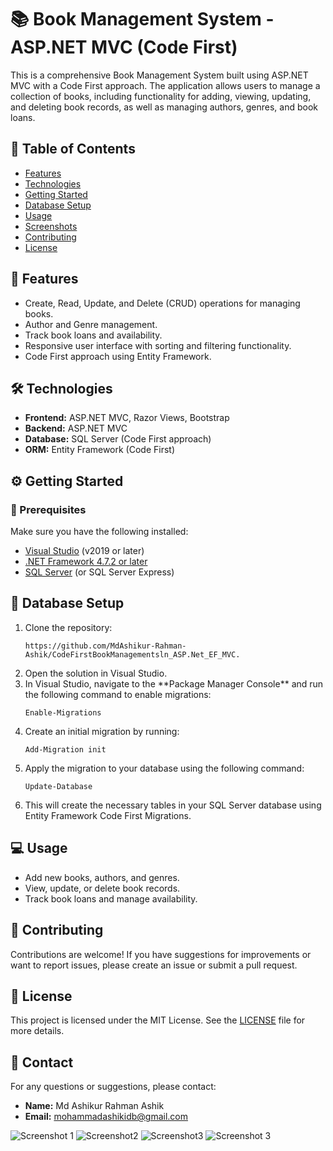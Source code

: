 <h1>📚 Book Management System - ASP.NET MVC (Code First)</h1>

<p>This is a comprehensive Book Management System built using ASP.NET MVC with a Code First approach. The application allows users to manage a collection of books, including functionality for adding, viewing, updating, and deleting book records, as well as managing authors, genres, and book loans.</p>

<h2>📑 Table of Contents</h2>
<ul>
  <li><a href="#features">Features</a></li>
  <li><a href="#technologies">Technologies</a></li>
  <li><a href="#getting-started">Getting Started</a></li>
  <li><a href="#database-setup">Database Setup</a></li>
  <li><a href="#usage">Usage</a></li>
  <li><a href="#screenshots">Screenshots</a></li> <!-- Added Screenshots section -->
  <li><a href="#contributing">Contributing</a></li>
  <li><a href="#license">License</a></li>
</ul>

<h2 id="features">🚀 Features</h2>
<ul>
  <li>Create, Read, Update, and Delete (CRUD) operations for managing books.</li>
  <li>Author and Genre management.</li>
  <li>Track book loans and availability.</li>
  <li>Responsive user interface with sorting and filtering functionality.</li>
  <li>Code First approach using Entity Framework.</li>
</ul>

<h2 id="technologies">🛠️ Technologies</h2>
<ul>
  <li><strong>Frontend:</strong> ASP.NET MVC, Razor Views, Bootstrap</li>
  <li><strong>Backend:</strong> ASP.NET MVC</li>
  <li><strong>Database:</strong> SQL Server (Code First approach)</li>
  <li><strong>ORM:</strong> Entity Framework (Code First)</li>
</ul>

<h2 id="getting-started">⚙️ Getting Started</h2>

<h3>🔧 Prerequisites</h3>
<p>Make sure you have the following installed:</p>
<ul>
  <li><a href="https://visualstudio.microsoft.com/" target="_blank">Visual Studio</a> (v2019 or later)</li>
  <li><a href="https://dotnet.microsoft.com/download" target="_blank">.NET Framework 4.7.2 or later</a></li>
  <li><a href="https://www.microsoft.com/en-us/sql-server/sql-server-downloads" target="_blank">SQL Server</a> (or SQL Server Express)</li>
</ul>

<h2 id="database-setup">📂 Database Setup</h2>
<ol>
  <li>Clone the repository:</li>
  <pre><code>https://github.com/MdAshikur-Rahman-Ashik/CodeFirstBookManagementsln_ASP.Net_EF_MVC.</code></pre>
  
  <li>Open the solution in Visual Studio.</li>
  
  <li>In Visual Studio, navigate to the **Package Manager Console** and run the following command to enable migrations:</li>
  <pre><code>Enable-Migrations</code></pre>
  
  <li>Create an initial migration by running:</li>
  <pre><code>Add-Migration init</code></pre>
  
  <li>Apply the migration to your database using the following command:</li>
  <pre><code>Update-Database</code></pre>
  
  <li>This will create the necessary tables in your SQL Server database using Entity Framework Code First Migrations.</li>
</ol>


<h2 id="usage">💻 Usage</h2>
<ul>
  <li>Add new books, authors, and genres.</li>
  <li>View, update, or delete book records.</li>
  <li>Track book loans and manage availability.</li>
</ul>



<h2 id="contributing">🤝 Contributing</h2>
<p>Contributions are welcome! If you have suggestions for improvements or want to report issues, please create an issue or submit a pull request.</p>

<h2 id="license">📝 License</h2>
<p>This project is licensed under the MIT License. See the <a href="LICENSE" target="_blank">LICENSE</a> file for more details.</p>

<h2>📧 Contact</h2>
<p>For any questions or suggestions, please contact:</p>
<ul>
  <li><strong>Name:</strong> Md Ashikur Rahman Ashik</li>
  <li><strong>Email:</strong> <a href="mailto:mohammadashikidb@gmail.com">mohammadashikidb@gmail.com</a></li>
</ul>


![Screenshot 1](https://github.com/user-attachments/assets/5be5ff68-409e-4874-9274-f50fa460d250)
![Screenshot2](https://github.com/user-attachments/assets/e83e3ab9-bb67-4ed2-b626-b85ff8e2548d)
![Screenshot3](https://github.com/user-attachments/assets/31f5a902-ef05-4296-aa27-0c9637c2b440)
![Screenshot 3](https://github.com/user-attachments/assets/777614b3-de96-4ac8-9f7b-c3d429616ae6)

